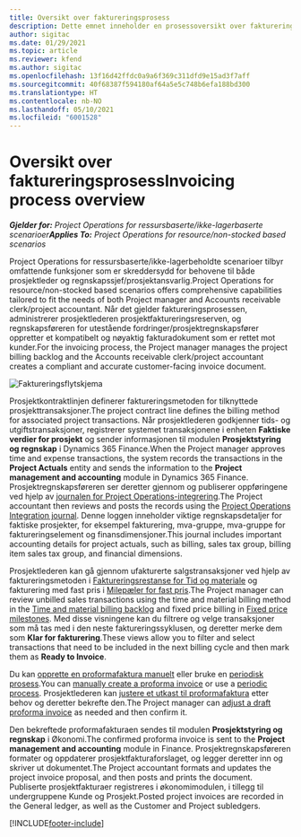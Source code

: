 ```yaml
---
title: Oversikt over faktureringsprosess
description: Dette emnet inneholder en prosessoversikt over fakturering i Project Operations for ressursbaserte eller ikke-lagerbaserte scenarioer.
author: sigitac
ms.date: 01/29/2021
ms.topic: article
ms.reviewer: kfend
ms.author: sigitac
ms.openlocfilehash: 13f16d42ffdc0a9a6f369c311dfd9e15ad3f7aff
ms.sourcegitcommit: 40f68387f594180af64a5e5c748b6efa188bd300
ms.translationtype: HT
ms.contentlocale: nb-NO
ms.lasthandoff: 05/10/2021
ms.locfileid: "6001528"
---
```

# <a name="invoicing-process-overview"></a><span data-ttu-id="92fae-103">Oversikt over faktureringsprosess</span><span class="sxs-lookup"><span data-stu-id="92fae-103">Invoicing process overview</span></span>

<span data-ttu-id="92fae-104">_**Gjelder for:** Project Operations for ressursbaserte/ikke-lagerbaserte scenarioer_</span><span class="sxs-lookup"><span data-stu-id="92fae-104">_**Applies To:** Project Operations for resource/non-stocked based scenarios_</span></span>

<span data-ttu-id="92fae-105">Project Operations for ressursbaserte/ikke-lagerbeholdte scenarioer tilbyr omfattende funksjoner som er skreddersydd for behovene til både prosjektleder og regnskapssjef/prosjektansvarlig.</span><span class="sxs-lookup"><span data-stu-id="92fae-105">Project Operations for resource/non-stocked based scenarios offers comprehensive capabilities tailored to fit the needs of both Project manager and Accounts receivable clerk/project accountant.</span></span> <span data-ttu-id="92fae-106">Når det gjelder faktureringsprosessen, administrerer prosjektlederen prosjektfaktureringsreserven, og regnskapsføreren for utestående fordringer/prosjektregnskapsfører oppretter et kompatibelt og nøyaktig fakturadokument som er rettet mot kunder.</span><span class="sxs-lookup"><span data-stu-id="92fae-106">For the invoicing process, the Project manager manages the project billing backlog and the Accounts receivable clerk/project accountant creates a compliant and accurate customer-facing invoice document.</span></span>

![Faktureringsflytskjema](./media/invoicing-flow.png)

<span data-ttu-id="92fae-108">Prosjektkontraktlinjen definerer faktureringsmetoden for tilknyttede prosjekttransaksjoner.</span><span class="sxs-lookup"><span data-stu-id="92fae-108">The project contract line defines the billing method for associated project transactions.</span></span> <span data-ttu-id="92fae-109">Når prosjektlederen godkjenner tids- og utgiftstransaksjoner, registrerer systemet transaksjonene i enheten **Faktiske verdier for prosjekt** og sender informasjonen til modulen **Prosjektstyring og regnskap** i Dynamics 365 Finance.</span><span class="sxs-lookup"><span data-stu-id="92fae-109">When the Project manager approves time and expense transactions, the system records the transactions in the **Project Actuals** entity and sends the information to the **Project management and accounting** module in Dynamics 365 Finance.</span></span> <span data-ttu-id="92fae-110">Prosjektregnskapsføreren ser deretter gjennom og publiserer oppføringene ved hjelp av [journalen for Project Operations-integrering](../project-accounting/project-operations-integration-journal.md).</span><span class="sxs-lookup"><span data-stu-id="92fae-110">The Project accountant then reviews and posts the records using the [Project Operations Integration journal](../project-accounting/project-operations-integration-journal.md).</span></span> <span data-ttu-id="92fae-111">Denne loggen inneholder viktige regnskapsdetaljer for faktiske prosjekter, for eksempel fakturering, mva-gruppe, mva-gruppe for faktureringselement og finansdimensjoner.</span><span class="sxs-lookup"><span data-stu-id="92fae-111">This journal includes important accounting details for project actuals, such as billing, sales tax group, billing item sales tax group, and financial dimensions.</span></span>

<span data-ttu-id="92fae-112">Prosjektlederen kan gå gjennom ufakturerte salgstransaksjoner ved hjelp av faktureringsmetoden i [Faktureringsrestanse for Tid og materiale](../proforma-invoicing/manage-billing-backlog.md#time-and-material-billing-backlog) og fakturering med fast pris i [Milepæler for fast pris](../proforma-invoicing/manage-billing-backlog.md#fixed-price-milestones).</span><span class="sxs-lookup"><span data-stu-id="92fae-112">The Project manager can review unbilled sales transactions using the time and material billing method in the [Time and material billing backlog](../proforma-invoicing/manage-billing-backlog.md#time-and-material-billing-backlog) and fixed price billing in [Fixed price milestones](../proforma-invoicing/manage-billing-backlog.md#fixed-price-milestones).</span></span> <span data-ttu-id="92fae-113">Med disse visningene kan du filtrere og velge transaksjoner som må tas med i den neste faktureringssyklusen, og deretter merke dem som **Klar for fakturering**.</span><span class="sxs-lookup"><span data-stu-id="92fae-113">These views allow you to filter and select transactions that need to be included in the next billing cycle and then mark them as **Ready to Invoice**.</span></span>

<span data-ttu-id="92fae-114">Du kan [opprette en proformafaktura manuelt](../proforma-invoicing/create-manual-proforma-invoice.md) eller bruke en [periodisk prosess](../proforma-invoicing/configure-automated-invoice-creation.md).</span><span class="sxs-lookup"><span data-stu-id="92fae-114">You can [manually create a proforma invoice](../proforma-invoicing/create-manual-proforma-invoice.md) or use a [periodic process](../proforma-invoicing/configure-automated-invoice-creation.md).</span></span> <span data-ttu-id="92fae-115">Prosjektlederen kan [justere et utkast til proformafaktura](../proforma-invoicing/manage-proforma-invoice.md) etter behov og deretter bekrefte den.</span><span class="sxs-lookup"><span data-stu-id="92fae-115">The Project manager can [adjust a draft proforma invoice](../proforma-invoicing/manage-proforma-invoice.md) as needed and then confirm it.</span></span>

<span data-ttu-id="92fae-116">Den bekreftede proformafakturaen sendes til modulen **Prosjektstyring og regnskap** i Økonomi.</span><span class="sxs-lookup"><span data-stu-id="92fae-116">The confirmed proforma invoice is sent to the **Project management and accounting** module in Finance.</span></span> <span data-ttu-id="92fae-117">Prosjektregnskapsføreren formater og oppdaterer prosjektfakturaforslaget, og legger deretter inn og skriver ut dokumentet.</span><span class="sxs-lookup"><span data-stu-id="92fae-117">The Project accountant formats and updates the project invoice proposal, and then posts and prints the document.</span></span> <span data-ttu-id="92fae-118">Publiserte prosjektfakturaer registreres i økonomimodulen, i tillegg til undergruppene Kunde og Prosjekt.</span><span class="sxs-lookup"><span data-stu-id="92fae-118">Posted project invoices are recorded in the General ledger, as well as the Customer and Project subledgers.</span></span>


[!INCLUDE[footer-include](../includes/footer-banner.md)]